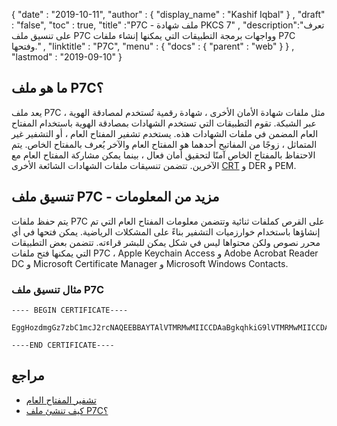 {
  "date" : "2019-10-11",
  "author" : {
    "display_name" : "Kashif Iqbal"
} ,
  "draft" : "false",
  "toc" : true,
  "title" :"P7C - ملف شهادة PKCS 7" ,
  "description":"تعرف على تنسيق ملف P7C وواجهات برمجة التطبيقات التي يمكنها إنشاء ملفات P7C وفتحها." ,
  "linktitle" : "P7C",
  "menu" : {
    "docs" : {
      "parent" : "web"
}
} ,
  "lastmod" : "2019-09-10"
}

## ما هو ملف P7C؟

يعد ملف P7C ، مثل ملفات شهادة الأمان الأخرى ، شهادة رقمية تُستخدم لمصادقة الهوية عبر الشبكة. تقوم التطبيقات التي تستخدم الشهادات بمصادقة الهوية باستخدام المفتاح العام المضمن في ملفات الشهادات هذه. يستخدم تشفير المفتاح العام ، أو التشفير غير المتماثل ، زوجًا من المفاتيح أحدهما هو المفتاح العام والآخر يُعرف بالمفتاح الخاص. يتم الاحتفاظ بالمفتاح الخاص آمنًا لتحقيق أمان فعال ، بينما يمكن مشاركة المفتاح العام مع الآخرين. تتضمن تنسيقات ملفات الشهادات الشائعة الأخرى [CRT](/ar/web/crt/) و DER و PEM.

## تنسيق ملف P7C - مزيد من المعلومات

يتم حفظ ملفات P7C على القرص كملفات ثنائية وتتضمن معلومات المفتاح العام التي تم إنشاؤها باستخدام خوارزميات التشفير بناءً على المشكلات الرياضية. يمكن فتحها في أي محرر نصوص ولكن محتواها ليس في شكل يمكن للبشر قراءته. تتضمن بعض التطبيقات التي يمكنها فتح ملفات P7C ، Apple Keychain Access و Adobe Acrobat Reader DC و Microsoft Certificate Manager و Microsoft Windows Contacts.

### مثال تنسيق ملف P7C

```
---- BEGIN CERTIFICATE----

EggHozdmgGz7zbC1mcJ2rcNAQEEBBAYTAlVTMRMwMIICCDAaBgkqhkiG9lVTMRMwMIICCDAaBgkqhkiG9w0BBQMwDQQIIfYwDQYJKoZIhvcMIICUDCCAdoCBDaM1tYwDQYJKoZIhvcNAQEEBQAwgY8xCzAJBgNVBAYTAlVTMRMwMIICCDAaBgkqhkiG9w0BBQMwDQQIIfYyAEFKaEECAQUQAwgY8xCzAJBgNVNAQEEBQAwgY8xCzAkiG9w0BBQMwDQQIIfYyAEFKaEECAQUEggHozdmgGz7wgY8xCzAJBgNVBAYTAlVTMRMwMIICCDAaBgkqhkiG9w0BBQMwDQQIIfYyAEFKaEECAQUEggHozdmgGz7zbC1mcJ2rcNAQEEBQAwgY8xCzAJBgNVBAYTAlVTMR

----END CERTIFICATE----
```

## مراجع ##

* [تشفير المفتاح العام](https://en.wikipedia.org/wiki/Public-key_cryptography)
* [كيف تنشئ ملف P7C؟](https://www.ibm.com/support/pages/how-create-pkcs7-p7b-p7c-certificate-your-trading-partner)

